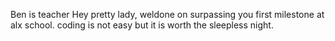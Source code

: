 Ben is teacher 
Hey pretty lady, weldone on surpassing you first milestone at alx school. coding is not easy but it is worth the sleepless night.
